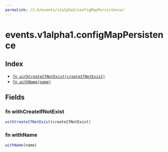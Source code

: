 ```yaml
---
permalink: /3.4/events/v1alpha1/configMapPersistence/
---
```


# events.v1alpha1.configMapPersistence



## Index

* [`fn withCreateIfNotExist(createIfNotExist)`](#fn-withcreateifnotexist)
* [`fn withName(name)`](#fn-withname)

## Fields

### fn withCreateIfNotExist

```ts
withCreateIfNotExist(createIfNotExist)
```



### fn withName

```ts
withName(name)
```

